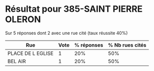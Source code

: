 # Résultat pour 385-SAINT PIERRE OLERON

Sur 5 réponses dont 2 avec une rue cité (taux réussite 40%)

| Rue | Vote | % réponses | % Nb rues cités|
|-----|------|------------|----------------|
| PLACE DE L EGLISE | 1 | 20% | 50%|
| BEL AIR | 1 | 20% | 50%|
